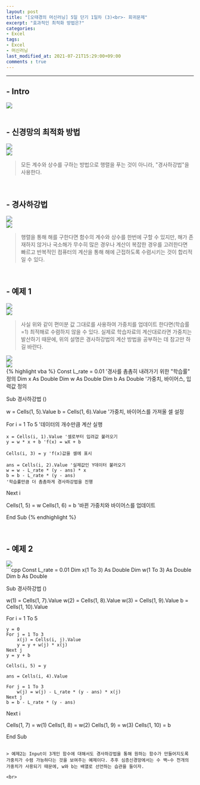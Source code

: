 ```yaml
---
layout: post
title: "[오태경의 머신러닝] 5일 단기 1일차 (3)<br>- 회귀문제"
excerpt: "효과적인 최적화 방법은?"
categories:
- Excel
tags:
- Excel
- 머신러닝
last_modified_at: 2021-07-21T15:29:00+09:00
comments : true
---
```

<hr>

<h2>- Intro</h2>
<div style="align-items: center;">
    <img src="/assets/post-image/Excel-5일-단기-1/슬라이드13.PNG">
</div>

<br>
<h2>- 신경망의 최적화 방법</h2>
<div style="align-items: center;">
    <img src="/assets/post-image/Excel-5일-단기-1/슬라이드14.PNG">
</div>
<div style="align-items: center;">
    <img src="/assets/post-image/Excel-5일-단기-1/슬라이드15.PNG">
</div>

> 모든 계수와 상수를 구하는 방법으로 행렬을 푸는 것이 아니라, "경사하강법"을 사용한다.

<br>
<h2>- 경사하강법</h2>
<div style="align-items: center;">
    <img src="/assets/post-image/Excel-5일-단기-1/슬라이드16.PNG">
</div>
<div style="align-items: center;">
    <img src="/assets/post-image/Excel-5일-단기-1/슬라이드17.PNG">
</div>

> 행렬을 통해 해를 구한다면 함수의 계수와 상수를 한번에 구할 수 있지만, 해가 존재하지 않거나 국소해가 무수히 많은 경우나 계산이 복잡한 경우를 고려한다면 빠르고 반복적인 컴퓨터의 계산을 통해 해에 근접하도록 수렴시키는 것이 합리적일 수 있다.

<br>
<h2>- 예제 1</h2>
<div style="align-items: center;">
    <img src="/assets/post-image/Excel-5일-단기-1/슬라이드18.PNG">
</div>
<div style="align-items: center;">
    <img src="/assets/post-image/Excel-5일-단기-1/슬라이드19.PNG">
</div>

> 사실 위와 같이 편미분 값 그대로를 사용하여 가중치를 업데이트 한다면(학습률=1) 최적해로 수렴하지 않을 수 있다. 실제로 학습자료의 계산대로라면 가중치는 발산하기 때문에, 위의 설명은 경사하강법의 계산 방법을 공부하는 데 참고만 하길 바란다.

<div style="align-items: center;">
    <img src="/assets/post-image/Excel-5일-단기-1/슬라이드20.PNG">
</div>
<div style="align-items: center;">
    <img src="/assets/post-image/Excel-5일-단기-1/슬라이드21.PNG">
</div>
{% highlight vba %}
Const L_rate = 0.01 '경사를 촘촘히 내려가기 위한 "학습률" 정의
Dim x As Double
Dim w As Double
Dim b As Double '가중치, 바이어스, 입력값 정의

Sub 경사하강법 ()

w = Cells(1, 5).Value
b = Cells(1, 6).Value '가중치, 바이어스를 가져올 셀 설정

For i = 1 To 5 '데이터의 개수만큼 계산 실행

    x = Cells(i, 1).Value '셀로부터 입려값 불러오기
    y = w * x + b 'f(x) = wX + b

    Cells(i, 3) = y 'f(x)값을 셀에 표시

    ans = Cells(i, 2).Value '실제값인 Y데이터 불러오기
    w = w - L_rate * (y - ans) * x
    b = b - L_rate * (y - ans)
    '학습률만큼 더 촘촘하게 경사하강법을 진행
Next i

Cells(1, 5) = w
Cells(1, 6) = b
'바뀐 가중치와 바이어스를 업데이트

End Sub
{% endhighlight %}

<br>
<h2>- 예제 2</h2>
<div style="align-items: center;">
    <img src="/assets/post-image/Excel-5일-단기-1/슬라이드22.PNG">
</div>
```cpp
Const L_rate = 0.01
Dim x(1 To 3) As Double
Dim w(1 To 3) As Double
Dim b As Double

Sub 경사하강법 ()

w(1) = Cells(1, 7).Value
w(2) = Cells(1, 8).Value
w(3) = Cells(1, 9).Value
b = Cells(1, 10).Value

For i = 1 To 5

    y = 0
    For j = 1 To 3
        x(j) = Cells(i, j).Value
        y = y + w(j) * x(j)
    Next j
    y = y + b

    Cells(i, 5) = y

    ans = Cells(i, 4).Value

    For j = 1 To 3
        w(j) = w(j) - L_rate * (y - ans) * x(j)
    Next j
    b = b - L_rate * (y - ans)

Next i

Cells(1, 7) = w(1)
Cells(1, 8) = w(2)
Cells(1, 9) = w(3)
Cells(1, 10) = b

End Sub
```

> 예제2는 Input이 3개인 함수에 대해서도 경사하강법을 통해 원하는 함수가 만들어지도록 가중치가 수렴 가능하다는 것을 보여주는 예제이다. 추후 심층신경망에서는 수 백~수 천개의 가중치가 사용되기 때문에, w와 b는 배열로 선언하는 습관을 들이자.

<br>